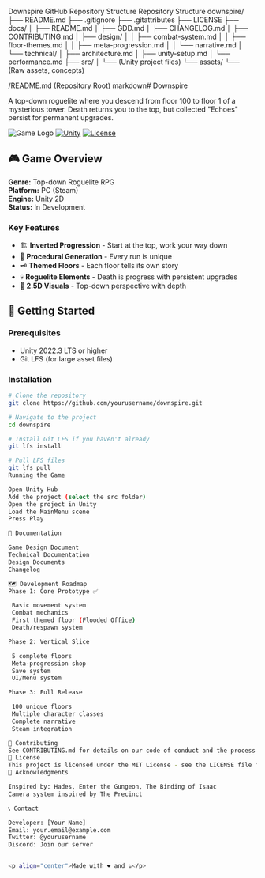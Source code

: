 Downspire GitHub Repository Structure
Repository Structure
downspire/
├── README.md
├── .gitignore
├── .gitattributes
├── LICENSE
├── docs/
│   ├── README.md
│   ├── GDD.md
│   ├── CHANGELOG.md
│   ├── CONTRIBUTING.md
│   ├── design/
│   │   ├── combat-system.md
│   │   ├── floor-themes.md
│   │   ├── meta-progression.md
│   │   └── narrative.md
│   └── technical/
│       ├── architecture.md
│       ├── unity-setup.md
│       └── performance.md
├── src/
│   └── (Unity project files)
└── assets/
    └── (Raw assets, concepts)

/README.md (Repository Root)
markdown# Downspire

A top-down roguelite where you descend from floor 100 to floor 1 of a mysterious tower. Death returns you to the top, but collected "Echoes" persist for permanent upgrades.

![Game Logo](assets/logo.png)
[![Unity](https://img.shields.io/badge/Unity-2022.3%20LTS-blue.svg)](https://unity.com)
[![License](https://img.shields.io/badge/License-MIT-green.svg)](LICENSE)

## 🎮 Game Overview

**Genre:** Top-down Roguelite RPG  
**Platform:** PC (Steam)  
**Engine:** Unity 2D  
**Status:** In Development

### Key Features
- 🏗️ **Inverted Progression** - Start at the top, work your way down
- 🎲 **Procedural Generation** - Every run is unique
- 🗝️ **Themed Floors** - Each floor tells its own story
- 💀 **Roguelite Elements** - Death is progress with persistent upgrades
- 🎨 **2.5D Visuals** - Top-down perspective with depth

## 🚀 Getting Started

### Prerequisites
- Unity 2022.3 LTS or higher
- Git LFS (for large asset files)

### Installation
```bash
# Clone the repository
git clone https://github.com/yourusername/downspire.git

# Navigate to the project
cd downspire

# Install Git LFS if you haven't already
git lfs install

# Pull LFS files
git lfs pull
Running the Game

Open Unity Hub
Add the project (select the src folder)
Open the project in Unity
Load the MainMenu scene
Press Play

📖 Documentation

Game Design Document
Technical Documentation
Design Documents
Changelog

🗺️ Development Roadmap
Phase 1: Core Prototype ✅

 Basic movement system
 Combat mechanics
 First themed floor (Flooded Office)
 Death/respawn system

Phase 2: Vertical Slice

 5 complete floors
 Meta-progression shop
 Save system
 UI/Menu system

Phase 3: Full Release

 100 unique floors
 Multiple character classes
 Complete narrative
 Steam integration

🤝 Contributing
See CONTRIBUTING.md for details on our code of conduct and the process for submitting pull requests.
📝 License
This project is licensed under the MIT License - see the LICENSE file for details.
🙏 Acknowledgments

Inspired by: Hades, Enter the Gungeon, The Binding of Isaac
Camera system inspired by The Precinct

📞 Contact

Developer: [Your Name]
Email: your.email@example.com
Twitter: @yourusername
Discord: Join our server


<p align="center">Made with ❤️ and ☕</p>
```
